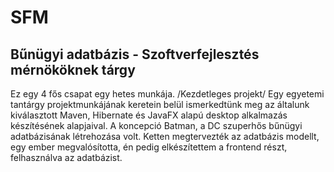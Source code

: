 # SFM
Bűnügyi adatbázis - Szoftverfejlesztés mérnököknek tárgy
--------------------------------------------------------
Ez egy 4 fős csapat egy hetes munkája. /Kezdetleges projekt/
Egy egyetemi tantárgy projektmunkájának keretein belül ismerkedtünk meg az általunk kiválasztott Maven, Hibernate és JavaFX alapú desktop alkalmazás készítésének alapjaival.
A koncepció Batman, a DC szuperhős bűnügyi adatbázisának létrehozása volt.
Ketten megtervezték az adatbázis modellt, egy ember megvalósította, én pedig elkészítettem a frontend részt, felhasználva az adatbázist.
